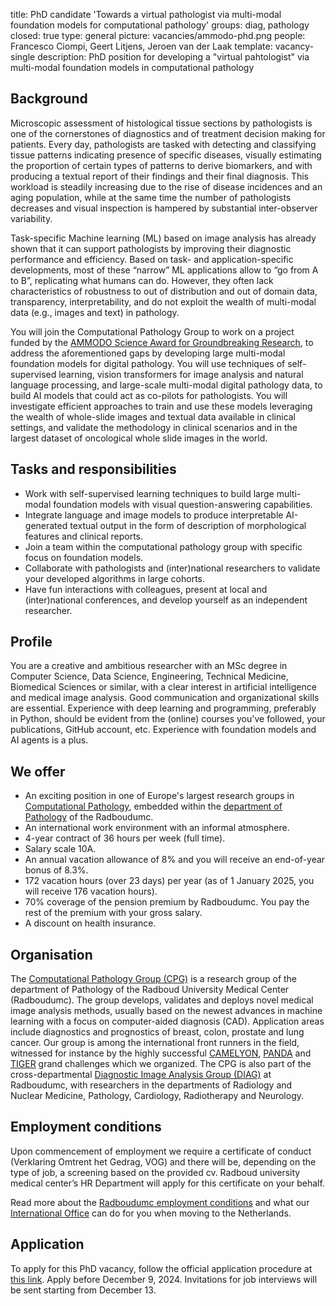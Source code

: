 title: PhD candidate 'Towards a virtual pathologist via multi-modal foundation models for computational pathology'
groups: diag, pathology
closed: true
type: general
picture: vacancies/ammodo-phd.png
people: Francesco Ciompi, Geert Litjens, Jeroen van der Laak
template: vacancy-single
description: PhD position for developing a "virtual pahtologist" via multi-modal foundation models in computational pathology

## Background
Microscopic assessment of histological tissue sections by pathologists is one of the cornerstones of diagnostics and of treatment decision making for patients. Every day, pathologists are tasked with detecting and classifying tissue patterns indicating presence of specific diseases, visually estimating the proportion of certain types of patterns to derive biomarkers, and with producing a textual report of their findings and their final diagnosis. This workload is steadily increasing due to the rise of disease incidences and an aging population, while at the same time the number of pathologists decreases and visual inspection is hampered by substantial inter-observer variability.  

Task-specific Machine learning (ML) based on image analysis has already shown that it can support pathologists by improving their diagnostic performance and efficiency. Based on task- and application-specific developments, most of these “narrow” ML applications allow to “go from A to B”, replicating what humans can do. However, they often lack characteristics of robustness to out of distribution and out of domain data, transparency, interpretability, and do not exploit the wealth of multi-modal data (e.g., images and text) in pathology.  

You will join the Computational Pathology Group to work on a project funded by the [AMMODO Science Award for Groundbreaking Research](https://ammodo-science-award.org/groundbreaking/winner/computational-pathology-group/), to address the aforementioned gaps by developing large multi-modal foundation models for digital pathology. You will use techniques of self-supervised learning, vision transformers for image analysis and natural language processing, and large-scale multi-modal digital pathology data, to build AI models that could act as co-pilots for pathologists. You will investigate efficient approaches to train and use these models leveraging the wealth of whole-slide images and textual data available in clinical settings, and validate the methodology in clinical scenarios and in the largest dataset of oncological whole slide images in the world.  

## Tasks and responsibilities
* Work with self-supervised learning techniques to build large multi-modal foundation models with visual question-answering capabilities. 
* Integrate language and image models to produce interpretable AI-generated textual output in the form of description of morphological features and clinical reports. 
* Join a team within the computational pathology group with specific focus on foundation models. 
* Collaborate with pathologists and (inter)national researchers to validate your developed algorithms in large cohorts. 
* Have fun interactions with colleagues, present at local and (inter)national conferences, and develop yourself as an independent researcher. 

## Profile
You are a creative and ambitious researcher with an MSc degree in Computer Science, Data Science, Engineering, Technical Medicine, Biomedical Sciences or similar, with a clear interest in artificial intelligence and medical image analysis. Good communication and organizational skills are essential. Experience with deep learning and programming, preferably in Python, should be evident from the (online) courses you've followed, your publications, GitHub account, etc. Experience with foundation models and AI agents is a plus.
  
## We offer
- An exciting position in one of Europe's largest research groups in [Computational Pathology](https://www.computationalpathologygroup.eu/), embedded within the [department of Pathology](https://www.radboudumc.nl/en/research/departments/pathology) of the Radboudumc.
- An international work environment with an informal atmosphere.
- 4-year contract of 36 hours per week (full time).
- Salary scale 10A.
- An annual vacation allowance of 8% and you will receive an end-of-year bonus of 8.3%.
- 172 vacation hours (over 23 days) per year (as of 1 January 2025, you will receive 176 vacation hours).
- 70% coverage of the pension premium by Radboudumc. You pay the rest of the premium with your gross salary.
- A discount on health insurance.

## Organisation
The [Computational Pathology Group (CPG)](https://www.computationalpathologygroup.eu/) is a research group of the department of Pathology of the Radboud University Medical Center (Radboudumc). The group develops, validates and deploys novel medical image analysis methods, usually based on the newest advances in machine learning with a focus on computer-aided diagnosis (CAD). Application areas include diagnostics and prognostics of breast, colon, prostate and lung cancer. Our group is among the international front runners in the field, witnessed for instance by the highly successful [CAMELYON](https://jamanetwork.com/journals/jama/fullarticle/2665774), [PANDA](https://www.nature.com/articles/s41591-021-01620-2) and [TIGER](https://tiger.grand-challenge.org) grand challenges which we organized. The CPG is also part of the cross-departmental [Diagnostic Image Analysis Group (DIAG)](https://www.diagnijmegen.nl) at Radboudumc, with researchers in the departments of Radiology and Nuclear Medicine, Pathology, Cardiology, Radiotherapy and Neurology. 

## Employment conditions
Upon commencement of employment we require a certificate of conduct (Verklaring Omtrent het Gedrag, VOG) and there will be, depending on the type of job, a screening based on the provided cv. Radboud university medical center’s HR Department will apply for this certificate on your behalf. 

Read more about the [Radboudumc employment conditions](https://www.radboudumc.nl/en/working-at/what-do-we-offer/terms-and-conditions) and what our [International Office](https://www.radboudumc.nl/en/working-at/international-office) can do for you when moving to the Netherlands.

## Application
To apply for this PhD vacancy, follow the official application procedure at [this link](https://www.radboudumc.nl/en/vacancies/149201-phd-candidate-towards-a-virtual-pathologist-via-multi-modal-foundation-models-for-computation). Apply before December 9, 2024.
Invitations for job interviews will be sent starting from December 13.

